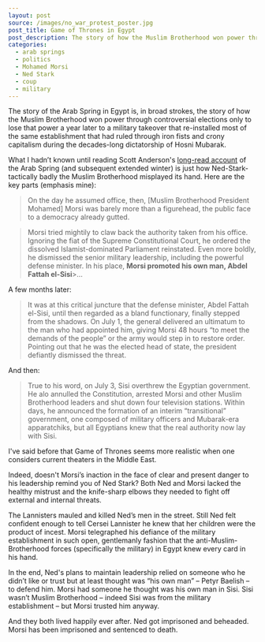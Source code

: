 ```yaml
---
layout: post
source: /images/no_war_protest_poster.jpg
post_title: Game of Thrones in Egypt
post_description: The story of how the Muslim Brotherhood won power through controversial elections only to lose that power a year later to a military takeover...
categories:
  - arab springs
  - politics
  - Mohamed Morsi
  - Ned Stark
  - coup
  - military
---
```


 The story of the Arab Spring in Egypt is, in broad strokes, the story of how the Muslim Brotherhood won power through controversial elections only to lose that power a year later to a military takeover that re-installed most of the same establishment that had ruled through iron fists and crony capitalism during the decades-long dictatorship of Hosni Mubarak.

 What I hadn’t known until reading Scott Anderson's <a href="http://www.nytimes.com/interactive/2016/08/11/magazine/isis-middle-east-arab-spring-fractured-lands.html?_r=1">long-read account</a> of the Arab Spring (and subsequent extended winter) is just how Ned-Stark-tactically badly the Muslim Brotherhood misplayed its hand. Here are the key parts (emphasis mine):
>On the day he assumed office, then, [Muslim Brotherhood President Mohamed] Morsi was barely more than a figurehead, the public face to a democracy already gutted.

 >Morsi tried mightily to claw back the authority taken from his office. Ignoring the fiat of the Supreme Constitutional Court, he ordered the dissolved Islamist-­dominated Parliament reinstated. Even more boldly, he dismissed the senior military leadership, including the powerful defense minister. In his place, **Morsi promoted his own man, Abdel Fattah el-Sisi**>…

 A few months later:
>It was at this critical juncture that the defense minister, Abdel Fattah el-Sisi, until then regarded as a bland functionary, finally stepped from the shadows. On July 1, the general delivered an ultimatum to the man who had appointed him, giving Morsi 48 hours “to meet the demands of the people” or the army would step in to restore order. Pointing out that he was the elected head of state, the president defiantly dismissed the threat.

 And then:
>True to his word, on July 3, Sisi overthrew the Egyptian government. He alo annulled the Constitution, arrested Morsi and other Muslim Brotherhood leaders and shut down four television stations. Within days, he announced the formation of an interim “transitional” government, one composed of military officers and Mubarak-­era apparatchiks, but all Egyptians knew that the real authority now lay with Sisi.

 I've said before that Game of Thrones seems more realistic when one considers current theaters in the Middle East.

 Indeed, doesn't Morsi’s inaction in the face of clear and present danger to his leadership remind you of Ned Stark? Both Ned and Morsi lacked the healthy mistrust and the knife-sharp elbows they needed to fight off external and internal threats.

 The Lannisters mauled and killed Ned’s men in the street. Still Ned felt confident enough to tell Cersei Lannister he knew that her children were the product of incest. Morsi telegraphed his defiance of the military establishment in such open, gentlemanly fashion that the anti-Muslim-Brotherhood forces (specifically the military) in Egypt knew every card in his hand.

 In the end, Ned's plans to maintain leadership relied on someone who he didn’t like or trust but at least thought was “his own man” – Petyr Baelish – to defend him. Morsi had someone he thought was his own man in Sisi. Sisi wasn’t Muslim Brotherhood – indeed Sisi was from the military establishment – but Morsi trusted him anyway.

 And they both lived happily ever after. Ned got imprisoned and beheaded. Morsi has been imprisoned and sentenced to death.
